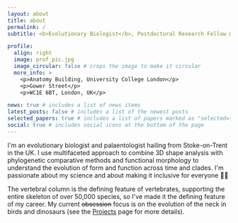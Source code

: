 ```yaml
---
layout: about
title: about
permalink: /
subtitle: <b>Evolutionary Biologist</b>, Postdoctoral Research Fellow @ <a href="https://rnfelice.github.io/">Felice Lab (UCL)</a>

profile:
  align: right
  image: prof_pic.jpg
  image_circular: false # crops the image to make it circular
  more_info: >
    <p>Anatomy Building, University College London</p>
    <p>Gower Street</p>
    <p>WC1E 6BT, London, UK</p>

news: true # includes a list of news items
latest_posts: false # includes a list of the newest posts
selected_papers: true # includes a list of papers marked as "selected={true}"
social: true # includes social icons at the bottom of the page
---
```

I'm an evolutionary biologist and palaentologist hailing from Stoke-on-Trent in the UK. I use multifaceted approach to combine 3D shape analysis with phylogenetic comparative methods and functional morphology to understand the evolution of form and function across time and clades. I'm passionate about my science and about making it inclusive for everyone 🏳️‍🌈

The vertebral column is the defining feature of vertebrates, supporting the entire skeleton of over 50,000 species, so I've made it the defining feature of my career. My current <s>obsession</s> focus is on the evolution of the neck in birds and dinosaurs (see the [Projects](https://ryndmrk.github.io/projects/) page for more details).


